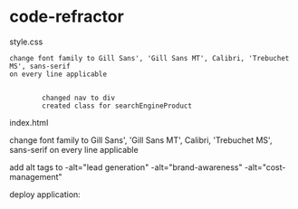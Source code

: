 # code-refractor

style.css  

    change font family to Gill Sans', 'Gill Sans MT', Calibri, 'Trebuchet MS', sans-serif 
    on every line applicable
            
            
            changed nav to div 
            created class for searchEngineProduct




index.html

change font family to Gill Sans', 'Gill Sans MT', Calibri, 'Trebuchet MS', sans-serif 
on every line applicable

add alt tags to -alt="lead generation"
                    -alt="brand-awareness"
                    -alt="cost-management"
                    

                    
deploy application:
